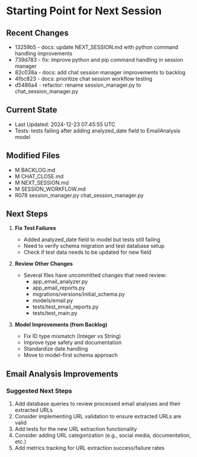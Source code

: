 # Starting Point for Next Session

## Recent Changes
- 13259b5 - docs: update NEXT_SESSION.md with python command handling improvements
- 739d783 - fix: improve python and pip command handling in session manager
- 82c038a - docs: add chat session manager improvements to backlog
- 4fbc823 - docs: prioritize chat session workflow testing
- d5486a4 - refactor: rename session_manager.py to chat_session_manager.py

## Current State
- Last Updated: 2024-12-23 07:45:55 UTC
- Tests: tests failing after adding analyzed_date field to EmailAnalysis model

## Modified Files
- M	BACKLOG.md
- M	CHAT_CLOSE.md
- M	NEXT_SESSION.md
- M	SESSION_WORKFLOW.md
- R078	session_manager.py	chat_session_manager.py

## Next Steps
1. **Fix Test Failures**
   - Added analyzed_date field to model but tests still failing
   - Need to verify schema migration and test database setup
   - Check if test data needs to be updated for new field

2. **Review Other Changes**
   - Several files have uncommitted changes that need review:
     - app_email_analyzer.py
     - app_email_reports.py
     - migrations/versions/initial_schema.py
     - models/email.py
     - tests/test_email_reports.py
     - tests/test_main.py

3. **Model Improvements (from Backlog)**
   - Fix ID type mismatch (Integer vs String)
   - Improve type safety and documentation
   - Standardize date handling
   - Move to model-first schema approach

## Email Analysis Improvements

### Suggested Next Steps
1. Add database queries to review processed email analyses and their extracted URLs
2. Consider implementing URL validation to ensure extracted URLs are valid
3. Add tests for the new URL extraction functionality
4. Consider adding URL categorization (e.g., social media, documentation, etc.)
5. Add metrics tracking for URL extraction success/failure rates
